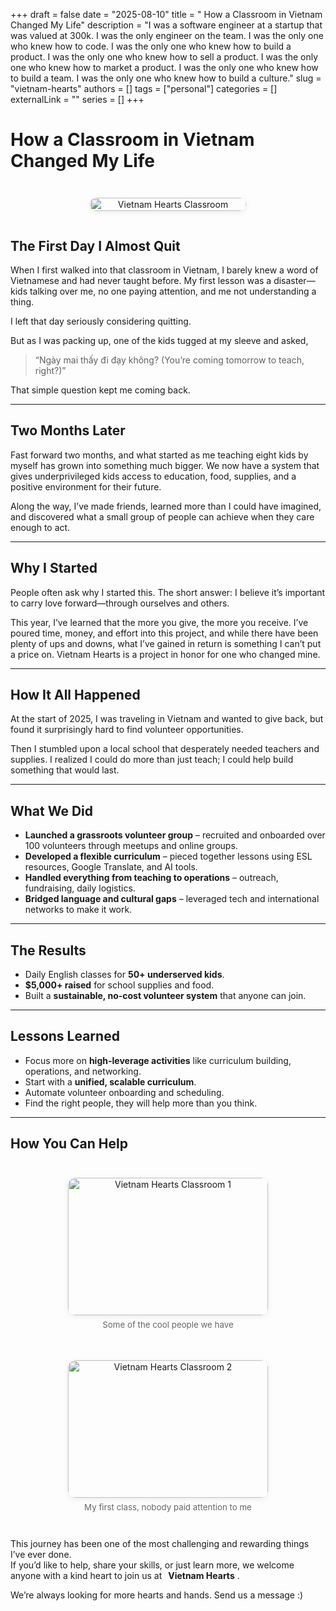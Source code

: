 +++
draft = false
date = "2025-08-10"
title = " How a Classroom in Vietnam Changed My Life"
description = "I was a software engineer at a startup that was valued at 300k. I was the only engineer on the team. I was the only one who knew how to code. I was the only one who knew how to build a product. I was the only one who knew how to sell a product. I was the only one who knew how to market a product. I was the only one who knew how to build a team. I was the only one who knew how to build a culture."
slug = "vietnam-hearts"
authors = []
tags = ["personal"]
categories = []
externalLink = ""
series = []
+++

# How a Classroom in Vietnam Changed My Life

<div style="display: flex; flex-wrap: wrap; gap: 1.5em; margin: 2em 0;">
  <figure style="flex: 1 1 200px; text-align: center;">
    <img src="/images/vh-first-class.jpg" alt="Vietnam Hearts Classroom" style="width:100%; max-width:250px; border-radius: 12px; box-shadow: 0 2px 8px rgba(0,0,0,0.08);">
  </figure>
</div>

## The First Day I Almost Quit

When I first walked into that classroom in Vietnam, I barely knew a word of Vietnamese and had never taught before. My first lesson was a disaster—kids talking over me, no one paying attention, and me not understanding a thing.

I left that day seriously considering quitting.

But as I was packing up, one of the kids tugged at my sleeve and asked,  
> “Ngày mai thấy đi đạy không? (You’re coming tomorrow to teach, right?)”

That simple question kept me coming back. 

---

## Two Months Later

Fast forward two months, and what started as me teaching eight kids by myself has grown into something much bigger. We now have a system that gives underprivileged kids access to education, food, supplies, and a positive environment for their future.

Along the way, I’ve made friends, learned more than I could have imagined, and discovered what a small group of people can achieve when they care enough to act.

---

## Why I Started

People often ask why I started this. The short answer: I believe it’s important to carry love forward—through ourselves and others.

This year, I’ve learned that the more you give, the more you receive. I’ve poured time, money, and effort into this project, and while there have been plenty of ups and downs, what I’ve gained in return is something I can’t put a price on. Vietnam Hearts is a project in honor for one who changed mine.

---

## How It All Happened

At the start of 2025, I was traveling in Vietnam and wanted to give back, but found it surprisingly hard to find volunteer opportunities.

Then I stumbled upon a local school that desperately needed teachers and supplies. I realized I could do more than just teach; I could help build something that would last.

---

## What We Did

- **Launched a grassroots volunteer group** – recruited and onboarded over 100 volunteers through meetups and online groups.
- **Developed a flexible curriculum** – pieced together lessons using ESL resources, Google Translate, and AI tools.
- **Handled everything from teaching to operations** – outreach, fundraising, daily logistics.
- **Bridged language and cultural gaps** – leveraged tech and international networks to make it work.

---

## The Results

- Daily English classes for **50+ underserved kids**.
- **$5,000+ raised** for school supplies and food.
- Built a **sustainable, no-cost volunteer system** that anyone can join.

---

## Lessons Learned

- Focus more on **high-leverage activities** like curriculum building, operations, and networking.
- Start with a **unified, scalable curriculum**.
- Automate volunteer onboarding and scheduling.
- Find the right people, they will help more than you think.

---

## How You Can Help

<div style="display: flex; flex-wrap: wrap; gap: 1.5em; margin: 2em 0; justify-content: center;">
  <figure style="flex: 0 1 320px; text-align: center; max-width: 320px;">
    <img src="/images/vh-good-team.jpg" alt="Vietnam Hearts Classroom 1" style="width:100%; max-width:320px; height:220px; object-fit:cover; border-radius: 12px; box-shadow: 0 2px 8px rgba(0,0,0,0.08);">
    <figcaption style="margin-top: 0.5em; font-size: 0.95em; color: #666;">Some of the cool people we have</figcaption>
  </figure>
  <figure style="flex: 0 1 320px; text-align: center; max-width: 320px;">
    <img src="/images/vh-donations.jpg" alt="Vietnam Hearts Classroom 2" style="width:100%; max-width:320px; height:220px; object-fit:cover; border-radius: 12px; box-shadow: 0 2px 8px rgba(0,0,0,0.08);">
    <figcaption style="margin-top: 0.5em; font-size: 0.95em; color: #666;">My first class, nobody paid attention to me</figcaption>
  </figure>
</div>

This journey has been one of the most challenging and rewarding things I’ve ever done.  
If you’d like to help, share your skills, or just learn more, we welcome anyone with a kind heart to join us at 
<a href="https://www.instagram.com/vietnam_hearts/" target="_blank" style="text-decoration: none;">
  <i class="fa-solid fa-heart fa-2x" style="color: #e25555; vertical-align: middle; margin-right: 6px;"></i>
  <strong>Vietnam Hearts</strong>
</a>.

We’re always looking for more hearts and hands. Send us a message :)

